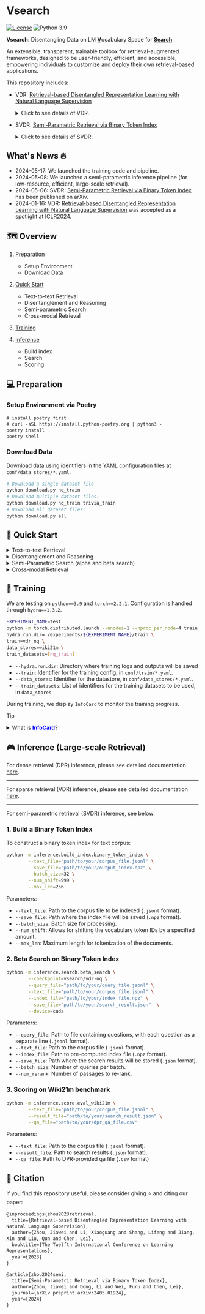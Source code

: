 # Vsearch

[![License](https://img.shields.io/badge/License-MIT-blue.svg)](https://github.com/jzhoubu/VDR/blob/master/LICENSE)
![Python 3.9](https://img.shields.io/badge/python-3.9-green)

**Vsearch**: Disentangling Data on LM <u>**V**</u>ocabulary Space for <u>**Search**</u>. 

An extensible, transparent, trainable toolbox for retrieval-augmented frameworks, designed to be user-friendly, efficient, and accessible, empowering individuals to customize and deploy their own retrieval-based applications.


This repository includes:
- VDR: [Retrieval-based Disentangled Representation Learning with Natural Language Supervision](https://openreview.net/pdf?id=ZlQRiFmq7Y) 
  <details>
    <summary>Click to see details of VDR.</summary>
    VDR disentangles multi-modal data on MLM vocabulary space for interpretable and effective multimodal retrieval model.
    <div>
    <a href="https://openreview.net/forum?id=ZlQRiFmq7Y"><img src="https://img.shields.io/badge/Openreview-red.svg" alt="Openreview"></a>
    <a href="https://jzhoubu.github.io/vdr.github.io/"><img src="https://img.shields.io/badge/Demo-Brightgreen.svg" alt="Demo"></a>
    </div>
  </details>

- SVDR: [Semi-Parametric Retrieval via Binary Token Index](https://arxiv.org/pdf/2405.01924)
  <details>
    <summary>Click to see details of SVDR. </summary>
    <div style="font-style: italic;">
    SVDR reduces the indexing time and cost to meet various scenarios, making powerful retrieval-augmented applications accessible to everyone.
    </div>
    <div align="center">
        <img src="docs/images/home/svdr.png" width="100%" height="100%">
    </div>
  </details>

<!--
<div align=center>
    <img src="examples/images/vdr-cover.png" width="70%" height="70%">
</div>
-->

## What's News 🔥
- 2024-05-17: We launched the training code and pipeline.
- 2024-05-08: We launched a semi-parametric inference pipeline (for low-resource, efficient, large-scale retrieval).
- 2024-05-06: SVDR: [Semi-Parametric Retrieval via Binary Token Index](https://arxiv.org/pdf/2405.01924) has been published on arXiv.
- 2024-01-16: VDR: [Retrieval-based Disentangled Representation Learning with Natural Language Supervision](https://openreview.net/pdf?id=ZlQRiFmq7Y) was accepted as a spotlight at ICLR2024.


## 🗺 Overview

1. [Preparation](#-preparation)
    - Setup Environment
    - Download Data

2. [Quick Start](#-quick-start)
    - Text-to-text Retrieval
    - Disentanglement and Reasoning
    - Semi-parametric Search
    - Cross-modal Retrieval

3. [Training](#-training)

4. [Inference](#-inference)
    - Build index
    - Search
    - Scoring

## 💻 Preparation

### Setup Environment via Poetry

```
# install poetry first
# curl -sSL https://install.python-poetry.org | python3 -
poetry install
poetry shell
```

<!--
### Setup Environment via pip

```
conda create -n vdr python=3.9
conda activate vdr
pip install -r requirements.txt
```
-->


### Download Data

Download data using identifiers in the YAML configuration files at `conf/data_stores/*.yaml`.

```bash
# Download a single dataset file
python download.py nq_train
# Download multiple dataset files:
python download.py nq_train trivia_train
# Download all dataset files:
python download.py all
```


<!--
<details>
<summary>Testing</summary>

```bash
python -m test.quick_start
# Expected Ouput:
# tensor([[91.1257, 17.6930, 13.0358, 12.4576]], device='cuda:0')
# tensor([[0.3209, 0.0984]])
```
</details>
-->

## 🚀 Quick Start

<details>
<summary>Text-to-text Retrieval</summary>

```python
import torch
from src.ir import Retriever

# Define a query and a list of passages
query = "Who first proposed the theory of relativity?"
passages = [
    "Albert Einstein (14 March 1879 – 18 April 1955) was a German-born theoretical physicist who is widely held to be one of the greatest and most influential scientists of all time. He is best known for developing the theory of relativity.",
    "Sir Isaac Newton FRS (25 December 1642 – 20 March 1727) was an English polymath active as a mathematician, physicist, astronomer, alchemist, theologian, and author who was described in his time as a natural philosopher.",
    "Nikola Tesla (10 July 1856 – 7 January 1943) was a Serbian-American inventor, electrical engineer, mechanical engineer, and futurist. He is known for his contributions to the design of the modern alternating current (AC) electricity supply system."
]

# Initialize the retriever
svdr = Retriever.from_pretrained("vsearch/svdr-nq")
svdr = svdr.to("cuda")

# Embed the query and passages
q_emb = svdr.encoder_q.embed(query)  # Shape: [1, V]
p_emb = svdr.encoder_p.embed(passages)  # Shape: [4, V]

 # Query-passage Relevance
scores = q_emb @ p_emb.t()
print(scores)

# Output: 
# tensor([[62.6829, 12.0408, 10.5600]], device='cuda:0')
```
</details>



<details>
<summary>Disentanglement and Reasoning</summary>

### Disentanglement and Reasoning
```python
import torch
from src.ir import Retriever

query = "Who first proposed the theory of relativity?"
passages = [
    "Albert Einstein (14 March 1879 – 18 April 1955) was a German-born theoretical physicist who is widely held to be one of the greatest and most influential scientists of all time. He is best known for developing the theory of relativity.",
    "Sir Isaac Newton FRS (25 December 1642 – 20 March 1727) was an English polymath active as a mathematician, physicist, astronomer, alchemist, theologian, and author who was described in his time as a natural philosopher.",
    "Nikola Tesla (10 July 1856 – 7 January 1943) was a Serbian-American inventor, electrical engineer, mechanical engineer, and futurist. He is known for his contributions to the design of the modern alternating current (AC) electricity supply system."
]

# Initialize the retriever
svdr = Retriever.from_pretrained("vsearch/svdr-nq")
svdr = svdr.to("cuda")

# Disentangling query embedding
dst_result = svdr.encoder_q.dst(query, topk=768, visual=False) # Generate a word cloud if `visual`=True
print(dst_result)

# Output: 
# {
#     'relativity': 6.1560163497924805, 
#     'tensor': 3.383471727371216, 
#     'gravitational': 3.117488145828247, 
#     ...
# }

# Retrieval reasoning
reasons = svdr.explain(q=query, p=passages[0], topk=768, visual=False)
print(reasons)

# Output: 
# {
#     'relativity': 39.76305470546913, 
#     'einstein': 6.619070599316387, 
#     'theory': 3.57103090893213, 
#     ...
# }
```
</details>

<details>
<summary>Semi-Parametric Search (alpha and beta search) </summary>

### Alpha search
```python
# non-parametric query -> parametric passage
q_bin = svdr.encoder_q.embed(query, bow=True)
p_emb = svdr.encoder_p.embed(passages)
scores = q_bin @ p_emb.t()
```

### Beta search
```python
# parametric query -> non-parametric passage (binary token index)
q_emb = svdr.encoder_q.embed(query)
p_bin = svdr.encoder_p.embed(passages, bow=True)
scores = q_emb @ p_bin.t()
```
</details>

<details>
<summary>Cross-modal Retrieval</summary>

```python
# Note: we use `encoder_q` for text and `encoder_p` for image
vdr_cross_modal = Retriever.from_pretrained("vsearch/vdr-cross-modal") 

image_file = './examples/images/mars.png'
texts = [
  "Four thousand Martian days after setting its wheels in Gale Crater on Aug. 5, 2012, NASA’s Curiosity rover remains busy conducting exciting science. The rover recently drilled its 39th sample then dropped the pulverized rock into its belly for detailed analysis.",
  "ChatGPT is a chatbot developed by OpenAI and launched on November 30, 2022. Based on a large language model, it enables users to refine and steer a conversation towards a desired length, format, style, level of detail, and language."
]
image_emb = vdr_cross_modal.encoder_p.embed(image_file) # Shape: [1, V]
text_emb = vdr_cross_modal.encoder_q.embed(texts)  # Shape: [2, V]

# Image-text Relevance
scores = image_emb @ text_emb.t()
print(scores)

# Output: 
# tensor([[0.3209, 0.0984]])
```
</details>

<!--
<details>
<summary>Visualization</summary>

<div align=center>
    <img src="docs/images/home/visual.png" width="100%" height="100%">
</div>

</details>
-->

## 👾 Training
We are testing on `python==3.9` and `torch==2.2.1`. Configuration is handled through `hydra==1.3.2`.

```bash
EXPERIMENT_NAME=test
python -m torch.distributed.launch --nnodes=1 --nproc_per_node=4 train_vdr.py \
hydra.run.dir=./experiments/${EXPERIMENT_NAME}/train \
train=vdr_nq \
data_stores=wiki21m \
train_datasets=[nq_train]
```
- `--hydra.run.dir`: Directory where training logs and outputs will be saved
- `--train`: Identifier for the training config,  in `conf/train/*.yaml`.
- `--data_stores`: Identifier for the datastore, in `conf/data_stores/*.yaml`.
- `--train_datasets`: List of identifiers for the training datasets to be used, in `data_stores`

During training, we display `InfoCard` to monitor the training progress. 

> [!TIP]
> <details><summary>What is <b><span style="color: blue;">InfoCard</span></b>?</summary>
>
> `InfoCard` is a organized log generated during the training that helps us visually track the progress.  
> 
> An `InfoCard` looks like this:
>
> <img src="docs/images/home/infocard.jpg" width="70%" height="70%">
> 
> **InfoCard Layout**
> 
> 1. Global Variables (`v_q_global`, `v_p_global`, etc.):
>    - Shape: Displays the dimensions of the variable matrix.
>    - Gate: Indicates the sparsity by showing the ratio of non-zero activations.
>    - Mean, Max, Min: Statistical measures of the data distribution within the variable.
> 
> 2. `EXAMPLE` Section:
>    - Contains one sample from the training batch, including query text (`Q_TEXT`), positive passages (`P_TEXT1`), negative passage (`P_TEXT2`), and the correct answer (`ANSWER`).
> 
> 3. Token Triple Sections (`v_q`, `v_p`, `v_p_neg`, `v_q * v_p`), which provided token-level impact:
>    - Token (`t`): The specific vocabulary token.
>    - Query Rank (`qrank`): Rank of the token in the query representation.
>    - Passage Rank (`prank`): Rank of the token in the passage representation.
> </details>



## 🎮 Inference (Large-scale Retrieval)

For dense retrieval (DPR) inference, please see detailed documentation [here](examples/inference_dense/README.md).

---

For sparse retrieval (VDR) inference, please see detailed documentation [here](examples/inference_sparse/README.md).

---



For semi-parametric retrieval (SVDR) inference, see below:

### 1. Build a Binary Token Index
To construct a binary token index for text corpus:
```bash
python -m inference.build_index.binary_token_index \
        --text_file="path/to/your/corpus_file.jsonl" \
        --save_file="path/to/your/output_index.npz" \
        --batch_size=32 \
        --num_shift=999 \
        --max_len=256
```
Parameters:
- `--text_file`: Path to the corpus file to be indexed (`.jsonl` format).
- `--save_file`: Path where the index file will be saved (`.npz` format).
- `--batch_size`: Batch size for processing.
- `--num_shift`: Allows for shifting the vocabulary token IDs by a specified amount.
- `--max_len`: Maximum length for tokenization of the documents. 


### 2. Beta Search on Binary Token Index
```bash
python -m inference.search.beta_search \
        --checkpoint=vsearch/vdr-nq \
        --query_file="path/to/your/query_file.jsonl" \
        --text_file="path/to/your/corpus_file.jsonl" \
        --index_file="path/to/your/index_file.npz" \
        --save_file="path/to/your/search_result.json"  \
        --device=cuda
```
Parameters:
- `--query_file`: Path to file containing questions, with each question as a separate line (`.jsonl` format). 
- `--text_file`: Path to the corpus file (`.jsonl` format).
- `--index_file`: Path to pre-computed index file (`.npz` format).
- `--save_file`: Path where the search results will be stored (`.json` format).
- `--batch_size`: Number of queries per batch.
- `--num_rerank`: Number of passages to re-rank.

### 3. Scoring on Wiki21m benchmark
```bash
python -m inference.score.eval_wiki21m \
        --text_file="path/to/your/corpus_file.jsonl" \
        --result_file="path/to/your/search_result.json" \
        --qa_file="path/to/your/dpr_qa_file.csv"
```
Parameters:
- `--text_file`: Path to the corpus file (`.jsonl` format).
- `--result_file`: Path to search results (`.json` format).
- `--qa_file`: Path to DPR-provided qa file (`.csv` format)


## 🍉 Citation
If you find this repository useful, please consider giving ⭐ and citing our paper:
```
@inproceedings{zhou2023retrieval,
  title={Retrieval-based Disentangled Representation Learning with Natural Language Supervision},
  author={Zhou, Jiawei and Li, Xiaoguang and Shang, Lifeng and Jiang, Xin and Liu, Qun and Chen, Lei},
  booktitle={The Twelfth International Conference on Learning Representations},
  year={2023}
}
```
```
@article{zhou2024semi,
  title={Semi-Parametric Retrieval via Binary Token Index},
  author={Zhou, Jiawei and Dong, Li and Wei, Furu and Chen, Lei},
  journal={arXiv preprint arXiv:2405.01924},
  year={2024}
}
```